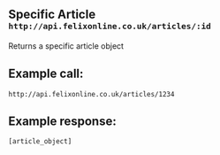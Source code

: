 <div class="page-header">
    <h2>Specific Article <small><code>http://api.felixonline.co.uk/articles/:id</code></small></h2>
</div>

Returns a specific article object

## Example call:
`http://api.felixonline.co.uk/articles/1234`

## Example response:
    [article_object]

